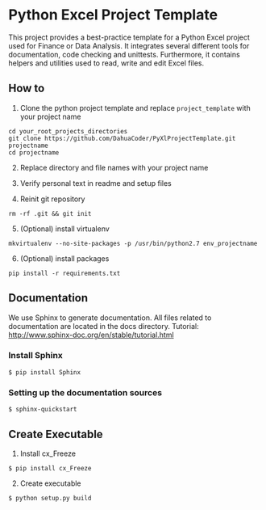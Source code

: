 # Python Excel Project Template

This project provides a best-practice template for a Python Excel project used for Finance or Data Analysis. It integrates several different tools for documentation, code checking and unittests.
Furthermore, it contains helpers and utilities used to read, write and edit Excel files.

## How to
1. Clone the python project template and replace `project_template` with your project name
```
cd your_root_projects_directories
git clone https://github.com/DahuaCoder/PyXlProjectTemplate.git projectname
cd projectname
```

2. Replace directory and file names with your project name

3. Verify personal text in readme and setup files

4. Reinit git repository
```
rm -rf .git && git init
```

5. (Optional) install virtualenv
```
mkvirtualenv --no-site-packages -p /usr/bin/python2.7 env_projectname
```

6. (Optional) install packages
```
pip install -r requirements.txt
```

## Documentation
We use Sphinx to generate documentation. All files related to documentation are located in the docs directory.
Tutorial: http://www.sphinx-doc.org/en/stable/tutorial.html

### Install Sphinx
```
$ pip install Sphinx
```

### Setting up the documentation sources
```
$ sphinx-quickstart
```

## Create Executable

1. Install cx_Freeze 
```
$ pip install cx_Freeze
```

2. Create executable
```
$ python setup.py build
```

